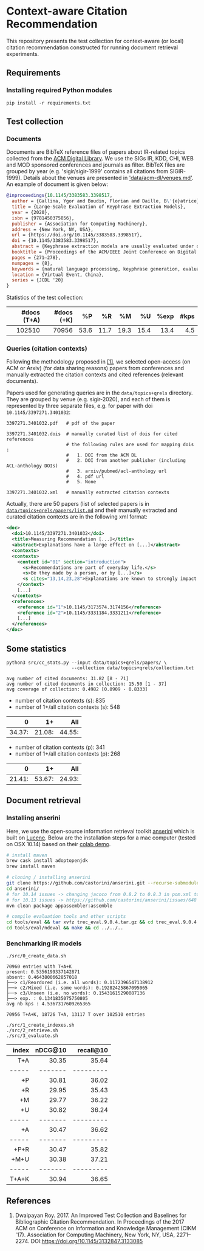 # Context-aware Citation Recommendation

This repository presents the test collection for context-aware (or local)
citation recommendation constructed for running document retrieval experiments.

## Requirements

### Installing required Python modules 

```
pip install -r requirements.txt 
```

## Test collection

### Documents 

Documents are BibTeX reference files of papers about IR-related topics collected from the [ACM Digital Library](https://dl.acm.org/). We use the SIGs IR, KDD, CHI, WEB and MOD sponsored conferences and journals as filter. BibTeX files are grouped by year (e.g. 'sigir/sigir-1999' contains all citations from SIGIR-1999). Details about the venues are presented in ['data/acm-dl/venues.md'](data/acm-dl/venues.md). An example of document is given below:

```bibtex
@inproceedings{10.1145/3383583.3398517,
  author = {Gallina, Ygor and Boudin, Florian and Daille, B\'{e}atrice},
  title = {Large-Scale Evaluation of Keyphrase Extraction Models},
  year = {2020},
  isbn = {9781450375856},
  publisher = {Association for Computing Machinery},
  address = {New York, NY, USA},
  url = {https://doi.org/10.1145/3383583.3398517},
  doi = {10.1145/3383583.3398517},
  abstract = {Keyphrase extraction models are usually evaluated under different, not directly comparable, experimental setups. [...]},
  booktitle = {Proceedings of the ACM/IEEE Joint Conference on Digital Libraries in 2020},
  pages = {271–278},
  numpages = {8},
  keywords = {natural language processing, keyphrase generation, evaluation},
  location = {Virtual Event, China},
  series = {JCDL '20}
}
```

Statistics of the test collection:

| #docs (T+A) | #docs (+K) |   %P |   %R |   %M |   %U | %exp | #kps |
| -----------:| ----------:| ----:| ----:| ----:| ----:| ----:| ----:|
|      102510 |      70956 | 53.6 | 11.7 | 19.3 | 15.4 | 13.4 |  4.5 |

### Queries (citation contexts)

Following the methodology proposed in [[1]](https://doi.org/10.1145/3132847.3133085), 
we selected open-access (on ACM or Arxiv) (for data sharing reasons) papers from 
conferences and manually extracted the citation contexts and cited references (relevant
documents).

Papers used for generating queries are in the `data/topics+qrels`
directory. They are grouped by venue (e.g. sigir-2020), and each of
them is represented by three separate files, e.g. for paper with
doi `10.1145/3397271.3401032`:

```
3397271.3401032.pdf   # pdf of the paper

3397271.3401032.dois  # manually curated list of dois for cited references
                      # the following rules are used for mapping dois :
                      #   1. DOI from the ACM DL
                      #   2. DOI from another publisher (including ACL-anthology DOIs)
                      #   3. arxiv/pubmed/acl-anthology url
                      #   4. pdf url
                      #   5. None

3397271.3401032.xml   # manually extracted citation contexts
```

Actually, there are 50 papers (list of selected papers is in 
[`data/topics+qrels/papers/list.md`](data/topics+qrels/papers/list.md) and
their manually extracted and curated citation contexts are in the
following xml format:

```xml
<doc>
  <doi>10.1145/3397271.3401032</doi>
  <title>Measuring Recommendation [...]</title>
  <abstract>Explanations have a large effect on [...]</abstract>
  <contexts>
  <contexts>
    <context id="01" section="introduction">
      <s>Recommendations are part of everyday life.</s>
      <s>Be they made by a person, or by [...]</s>
      <s cites="13,14,23,28">Explanations are known to strongly impact how the recipient of a recommendation responds [13, 14, 23, 28], yet the effect is still not well understood.</s>
    </context>
    [...]
  </contexts>
  <references>
    <reference id="1">10.1145/3173574.3174156</reference>
    <reference id="2">10.1145/3331184.3331211</reference>
    [...]
  </references>
</doc>
```

## Some statistics

```
python3 src/cc_stats.py --input data/topics+qrels/papers/ \
                        --collection data/topics+qrels/collection.txt

avg number of cited documents: 31.82 [8 - 71]
avg number of cited documents in collection: 15.50 [1 - 37]
avg coverage of collection: 0.4982 [0.0909 - 0.8333]
```

- number of citation contexts (s): 835
- number of 1+/all citation contexts (s): 548

|     0 |    1+ |   All |
| -----:| -----:| -----:|
| 34.37:| 21.08:| 44.55:|

- number of citation contexts (p): 341
- number of 1+/all citation contexts (p): 268

|     0 |    1+ |   All |
| -----:| -----:| -----:|
| 21.41:| 53.67:| 24.93:|

## Document retrieval

### Installing anserini

Here, we use the open-source information retrieval toolkit 
[anserini](http://anserini.io/) which is built on 
[Lucene](https://lucene.apache.org/).
Below are the installation steps for a mac computer (tested on OSX 10.14) based
on their [colab demo](https://colab.research.google.com/drive/1s44ylhEkXDzqNgkJSyXDYetGIxO9TWZn).

```bash
# install maven
brew cask install adoptopenjdk
brew install maven

# cloning / installing anserini
git clone https://github.com/castorini/anserini.git --recurse-submodules
cd anserini/
# for 10.14 issues -> changing jacoco from 0.8.2 to 0.8.3 in pom.xml to build correctly
# for 10.13 issues -> https://github.com/castorini/anserini/issues/648
mvn clean package appassembler:assemble

# compile evaluation tools and other scripts
cd tools/eval && tar xvfz trec_eval.9.0.4.tar.gz && cd trec_eval.9.0.4 && make && cd ../../..
cd tools/eval/ndeval && make && cd ../../..
```

### Benchmarking IR models

```
./src/0_create_data.sh

70960 entries with T+A+K
present: 0.5356199337142871
absent: 0.4643800662857018
├──> c1/Reordored (i.e. all words): 0.1172396547138912
├──> c2/Mixed (i.e. some words): 0.19282425867095065
├──> c3/Unseen (i.e. no words): 0.15431615290087136
├──> exp. : 0.1341835075750805
avg nb kps : 4.5367317609265365

70956 T+A+K, 18726 T+A, 13117 T over 102510 entries

./src/1_create_indexes.sh
./src/2_retrieve.sh
./src/3_evaluate.sh

```

| index | nDCG@10 | recall@10 |
| -----:| -------:| ---------:| 
|   T+A |   30.35 |     35.64 |
| ----- | ------- | --------- |
|    +P |   30.81 |     36.02 |
|    +R |   29.95 |     35.43 |
|    +M |   29.77 |     36.22 |
|    +U |   30.82 |     36.24 |
| ----- | ------- | --------- |
|    +A |   30.47 |     36.62 |
| ----- | ------- | --------- |
|  +P+R |   30.47 |     35.82 |
|  +M+U |   30.38 |     37.21 |
| ----- | ------- | --------- |
| T+A+K |   30.94 |     36.65 |

## References

1. Dwaipayan Roy. 2017. An Improved Test Collection and Baselines for
   Bibliographic Citation Recommendation. In Proceedings of the 2017 ACM on 
   Conference on Information and Knowledge Management (CIKM '17). Association 
   for Computing Machinery, New York, NY, USA, 2271–2274. 
   DOI:https://doi.org/10.1145/3132847.3133085